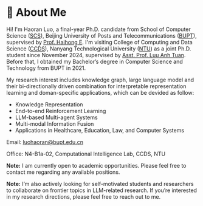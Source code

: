 # 🚩 About Me
Hi! I'm Haoran Luo, a final-year Ph.D. candidate from School of Computer Science ([SCS](https://scs.bupt.edu.cn/)), Beijing University of Posts and Telecommunications ([BUPT](https://www.bupt.edu.cn/)), supervised by [Prof. Haihong E](https://teacher.bupt.edu.cn/ehaihong/zh_CN/index.htm). I'm visiting College of Computing and Data Science ([CCDS](https://www.ntu.edu.sg/computing)), Nanyang Technological University ([NTU](https://www.ntu.edu.sg/)) as a joint Ph.D. student since November 2024, supervised by [Asst. Prof. Luu Anh Tuan](https://tuanluu.github.io/). Before that, I obtained my Bachelor’s degree in Computer Science and Technology from BUPT in 2021.

My research interest includes knowledge graph, large language model and their bi-directionally driven combination for interpretable representation learning and doman-specific applications, which can be devided as follow:
- Knowledge Representation
- End-to-end Reinforcement Learning
- LLM-based Multi-agent Systems
- Multi-modal Information Fusion
- Applications in Healthcare, Education, Law, and Computer Systems

Email: [luohaoran@bupt.edu.cn](mailto:luohaoran@bupt.edu.cn)

Office: N4-B1a-02, Computational Intelligence Lab, CCDS, NTU

**Note:** I am currently open to academic opportunities. Please feel free to contact me regarding any available positions.

**Note:** I’m also actively looking for self-motivated students and researchers to collaborate on frontier topics in LLM-related research. If you’re interested in my research directions, please feel free to reach out to me.
